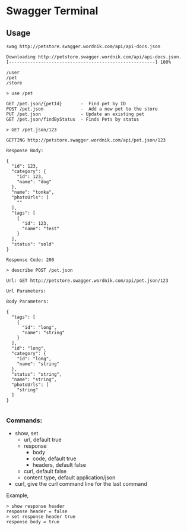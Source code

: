 # Swagger Terminal


## Usage

```
swag http://petstore.swagger.wordnik.com/api/api-docs.json

Downloading http://petstore.swagger.wordnik.com/api/api-docs.json.
[-------------------------------------------------------] 100%

/user
/pet
/store

> use /pet

GET /pet.json/{petId}       -  Find pet by ID
POST /pet.json              -  Add a new pet to the store
PUT /pet.json               - Update an existing pet
GET /pet.json/findByStatus  - Finds Pets by status

> GET /pet.json/123

GETTING http://petstore.swagger.wordnik.com/api/pet.json/123

Response Body: 

{
  "id": 123,
  "category": {
    "id": 123,
    "name": "dog"
  },
  "name": "tonka",
  "photoUrls": [
    ""
  ],
  "tags": [
    {
      "id": 123,
      "name": "test"
    }
  ],
  "status": "sold"
}

Response Code: 200

> describe POST /pet.json

Url: GET http://petstore.swagger.wordnik.com/api/pet.json/123

Url Parameters:

Body Parameters:

{
  "tags": [
    {
      "id": "long",
      "name": "string"
    }
  ],
  "id": "long",
  "category": {
    "id": "long",
    "name": "string"
  },
  "status": "string",
  "name": "string",
  "photoUrls": [
    "string"
  ]
}


```

### Commands:

- show, set
    - url, default true
    - response
        - body
        - code, default true
        - headers, default false
    - curl, default false
    - content type, default application/json
- curl, give the curl command line for the last command


Example, 

```
> show response header
response header = false
> set response header true
response body = true
```




